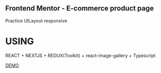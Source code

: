 ## Frontend Mentor - E-commerce product page

Practice UILayout responsive

# USING

REACT + NEXTJS + REDUX(Toolkit) + react-image-gallery + Typescript

[DEMO](https://e-commerce-product-page-nu-wine.vercel.app/)

